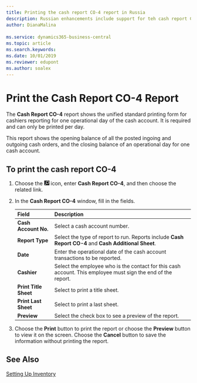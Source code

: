 ```yaml
---
title: Printing the cash report CO-4 report in Russia
description: Russian enhancements include support for teh cash report CO-4 report.
author: DianaMalina

ms.service: dynamics365-business-central
ms.topic: article
ms.search.keywords:
ms.date: 10/01/2019
ms.reviewer: edupont
ms.author: soalex
---
```


# Print the Cash Report CO-4 Report

The **Cash Report CO-4** report shows the unified standard printing form for cashiers reporting for one operational day of the cash account. It is required and can only be printed per day. 

This report shows the opening balance of all the posted ingoing and outgoing cash orders, and the closing balance of an operational day for one cash account.  

## To print the cash report CO-4

1. Choose the ![Lightbulb that opens the Tell Me feature](../../media/ui-search/search_small.png "Tell me what you want to do") icon, enter **Cash Report CO-4**, and then choose the related link.

2. In the **Cash Report CO-4** window, fill in the fields.

   | Field                 | Description                                                  |
   | :-------------------- | :----------------------------------------------------------- |
   | **Cash Account No.**  | Select a cash account number.                                |
   | **Report Type**       | Select the type of report to run. Reports include **Cash Report CO-4** and **Cash Additional Sheet**. |
   | **Date**              | Enter the operational date of the cash account transactions to be reported. |
   | **Cashier**           | Select the employee who is the contact for this cash account. This employee must sign the end of the report. |
   | **Print Title Sheet** | Select to print a title sheet.                               |
   | **Print Last Sheet**  | Select to print a last sheet.                                |
   | **Preview**           | Select the check box to see a preview of the report.         |

3. Choose the **Print** button to print the report or choose the **Preview** button to view it on the screen. Choose the **Cancel** button to save the information without printing the report.

## See Also

[Setting Up Inventory](../../inventory-setup-inventory.md)  
